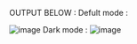 OUTPUT BELOW : 
Defult mode :

![image](https://github.com/user-attachments/assets/1fc2f286-54b8-4756-97d1-37b1f29dd4cf)
Dark mode : 
![image](https://github.com/user-attachments/assets/a5f3643f-f167-457d-8a02-7d77f9433fb5)


